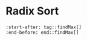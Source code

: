 # Radix Sort

```{literalinclude} src/radixsort.cpp
:start-after: tag::findMax[]
:end-before: end::findMax[]
